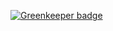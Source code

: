 
[![Greenkeeper badge](https://badges.greenkeeper.io/DevJoseWeb/ionic-parse-todoApp.svg)](https://greenkeeper.io/)
